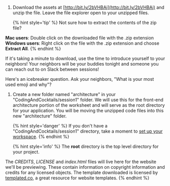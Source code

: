 1. Download the assets at [http://bit.ly/2bVHBAi](http://bit.ly/2bVHBAi) and unzip the file. Leave the file explorer open to your unzipped files.

      {% hint style='tip' %}
Not sure how to extract the contents of the zip file?

**Mac users**: Double click on the downloaded file with the .zip extension<br/>
**Windows users**: Right click on the file with the .zip extension and choose **Extract All**.
   {% endhint %}   

   If it's taking a minute to download, use the time to introduce yourself to your neighbors! Your neighbors will be your buddies tonight and someone you can reach out to on Slack between sessions! 
   
   Here's an icebreaker question. Ask your neighbors, "What is your most used emoji and why"?

1. Create a new folder named "architecture" in your "CodingAndCocktails/session1" folder. We will use this for the front-end architecture portion of the worksheet and will serve as the root directory for your application. You will be moving the unzipped code files into this new "architecture" folder.

   {% hint style='danger' %}
If you don't have a "CodingAndCocktails/session1" directory, take a moment to [set up your workspace](/setup).
   {% endhint %}   
    
   {% hint style='info' %}
The **root** directory is the top level directory for your project.

The _CREDITS_, _LICENSE_ and _index.html_ files will live here for the website we'll be previewing. These contain information on copyright information and credits for any licensed objects. The template downloaded is licensed by [templated.co](http://templated.co), a great resource for website templates.
  {% endhint %}